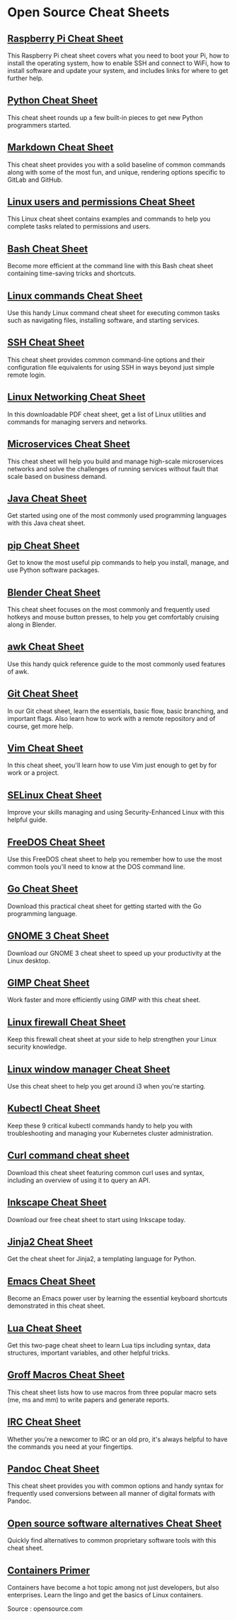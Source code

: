 # Open Source Cheat Sheets


## [Raspberry Pi Cheat Sheet](https://github.com/sraodev/Open-Source-Cheat-Sheets/blob/master/cheat_sheets/cheat_sheet_bash.pdf)
This Raspberry Pi cheat sheet covers what you need to boot your Pi, how to install the operating system, how to enable SSH and connect to WiFi, how to install software and update your system, and includes links for where to get further help.


## [Python Cheat Sheet](https://github.com/sraodev/Open-Source-Cheat-Sheets/blob/master/cheat_sheets/cheat_sheet_python37_v2.pdf)
This cheat sheet rounds up a few built-in pieces to get new Python programmers started.


## [Markdown Cheat Sheet](https://github.com/sraodev/Open-Source-Cheat-Sheets/blob/master/cheat_sheets/markdown_cheat_sheet_opensource.com_.pdf)
This cheat sheet provides you with a solid baseline of common commands along with some of the most fun, and unique, rendering options specific to GitLab and GitHub.
 

## [Linux users and permissions Cheat Sheet](https://github.com/sraodev/Open-Source-Cheat-Sheets/blob/master/cheat_sheets/)
This Linux cheat sheet contains examples and commands to help you complete tasks related to permissions and users.


## [Bash Cheat Sheet](https://github.com/sraodev/Open-Source-Cheat-Sheets/blob/master/cheat_sheets/)
Become more efficient at the command line with this Bash cheat sheet containing time-saving tricks and shortcuts.


## [Linux commands Cheat Sheet](https://github.com/sraodev/Open-Source-Cheat-Sheets/blob/master/cheat_sheets/)
Use this handy Linux command cheat sheet for executing common tasks such as navigating files, installing software, and starting services.

## [SSH Cheat Sheet](https://github.com/sraodev/Open-Source-Cheat-Sheets/blob/master/cheat_sheets/)
This cheat sheet provides common command-line options and their configuration file equivalents for using SSH in ways beyond just simple remote login.

 ## [Linux Networking Cheat Sheet](https://github.com/sraodev/Open-Source-Cheat-Sheets/blob/master/cheat_sheets/)
In this downloadable PDF cheat sheet, get a list of Linux utilities and commands for managing servers and networks.

## [Microservices Cheat Sheet](https://github.com/sraodev/Open-Source-Cheat-Sheets/blob/master/cheat_sheets/)
This cheat sheet will help you build and manage high-scale microservices networks and solve the challenges of running services without fault that scale based on business demand.

## [Java Cheat Sheet](https://github.com/sraodev/Open-Source-Cheat-Sheets/blob/master/cheat_sheets/)
Get started using one of the most commonly used programming languages with this Java cheat sheet.

 
## [pip Cheat Sheet](https://github.com/sraodev/Open-Source-Cheat-Sheets/blob/master/cheat_sheets/)
Get to know the most useful pip commands to help you install, manage, and use Python software packages.

## [Blender Cheat Sheet](https://github.com/sraodev/Open-Source-Cheat-Sheets/blob/master/cheat_sheets/)
This cheat sheet focuses on the most commonly and frequently used hotkeys and mouse button presses, to help you get comfortably cruising along in Blender.

## [awk Cheat Sheet](https://github.com/sraodev/Open-Source-Cheat-Sheets/blob/master/cheat_sheets/)
Use this handy quick reference guide to the most commonly used features of awk.

## [Git Cheat Sheet](https://github.com/sraodev/Open-Source-Cheat-Sheets/blob/master/cheat_sheets/)
In our Git cheat sheet, learn the essentials, basic flow, basic branching, and important flags. Also learn how to work with a remote repository and of course, get more help.

## [Vim Cheat Sheet](https://github.com/sraodev/Open-Source-Cheat-Sheets/blob/master/cheat_sheets/)
In this cheat sheet, you'll learn how to use Vim just enough to get by for work or a project.

## [SELinux Cheat Sheet](https://github.com/sraodev/Open-Source-Cheat-Sheets/blob/master/cheat_sheets/)
Improve your skills managing and using Security-Enhanced Linux with this helpful guide.

## [FreeDOS Cheat Sheet](https://github.com/sraodev/Open-Source-Cheat-Sheets/blob/master/cheat_sheets/)
Use this FreeDOS cheat sheet to help you remember how to use the most common tools you'll need to know at the DOS command line.

## [Go Cheat Sheet](https://github.com/sraodev/Open-Source-Cheat-Sheets/blob/master/cheat_sheets/)
Download this practical cheat sheet for getting started with the Go programming language.

## [GNOME 3 Cheat Sheet](https://github.com/sraodev/Open-Source-Cheat-Sheets/blob/master/cheat_sheets/)
Download our GNOME 3 cheat sheet to speed up your productivity at the Linux desktop.

## [GIMP Cheat Sheet](https://github.com/sraodev/Open-Source-Cheat-Sheets/blob/master/cheat_sheets/)
Work faster and more efficiently using GIMP with this cheat sheet.

## [Linux firewall Cheat Sheet](https://github.com/sraodev/Open-Source-Cheat-Sheets/blob/master/cheat_sheets/)
Keep this firewall cheat sheet at your side to help strengthen your Linux security knowledge.

## [Linux window manager Cheat Sheet](https://github.com/sraodev/Open-Source-Cheat-Sheets/blob/master/cheat_sheets/)
Use this cheat sheet to help you get around i3 when you're starting.

## [Kubectl Cheat Sheet](https://github.com/sraodev/Open-Source-Cheat-Sheets/blob/master/cheat_sheets/)
Keep these 9 critical kubectl commands handy to help you with troubleshooting and managing your Kubernetes cluster administration.

## [Curl command cheat sheet](https://github.com/sraodev/Open-Source-Cheat-Sheets/blob/master/cheat_sheets/)
Download this cheat sheet featuring common curl uses and syntax, including an overview of using it to query an API.

## [Inkscape Cheat Sheet](https://github.com/sraodev/Open-Source-Cheat-Sheets/blob/master/cheat_sheets/)
Download our free cheat sheet to start using Inkscape today.

## [Jinja2 Cheat Sheet](https://github.com/sraodev/Open-Source-Cheat-Sheets/blob/master/cheat_sheets/)
Get the cheat sheet for Jinja2, a templating language for Python.

## [Emacs Cheat Sheet](https://github.com/sraodev/Open-Source-Cheat-Sheets/blob/master/cheat_sheets/)
Become an Emacs power user by learning the essential keyboard shortcuts demonstrated in this cheat sheet.

## [Lua Cheat Sheet](https://github.com/sraodev/Open-Source-Cheat-Sheets/blob/master/cheat_sheets/)
Get this two-page cheat sheet to learn Lua tips including syntax, data structures, important variables, and other helpful tricks.

## [Groff Macros Cheat Sheet](https://github.com/sraodev/Open-Source-Cheat-Sheets/blob/master/cheat_sheets/)
This cheat sheet lists how to use macros from three popular macro sets (me, ms and mm) to write papers and generate reports.

## [IRC Cheat Sheet](https://github.com/sraodev/Open-Source-Cheat-Sheets/blob/master/cheat_sheets/)
Whether you're a newcomer to IRC or an old pro, it's always helpful to have the commands you need at your fingertips.

## [Pandoc Cheat Sheet](https://github.com/sraodev/Open-Source-Cheat-Sheets/blob/master/cheat_sheets/)
This cheat sheet provides you with common options and handy syntax for frequently used conversions between all manner of digital formats with Pandoc.

## [Open source software alternatives Cheat Sheet](https://github.com/sraodev/Open-Source-Cheat-Sheets/blob/master/cheat_sheets/)
Quickly find alternatives to common proprietary software tools with this cheat sheet.

## [Containers Primer](https://github.com/sraodev/Open-Source-Cheat-Sheets/blob/master/cheat_sheets/)
Containers have become a hot topic among not just developers, but also enterprises. Learn the lingo and get the basics of Linux containers.

Source : opensource.com


